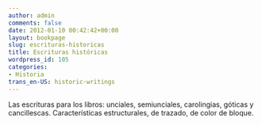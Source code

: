 ```yaml
---
author: admin
comments: false
date: 2012-01-10 00:42:42+00:00
layout: bookpage
slug: escrituras-historicas
title: Escrituras históricas
wordpress_id: 105
categories:
- Historia
trans_en-US: historic-writings
---
```


Las escrituras para los libros: unciales, semiunciales, carolingias, góticas y cancillescas. Características estructurales, de trazado, de color de bloque. 
